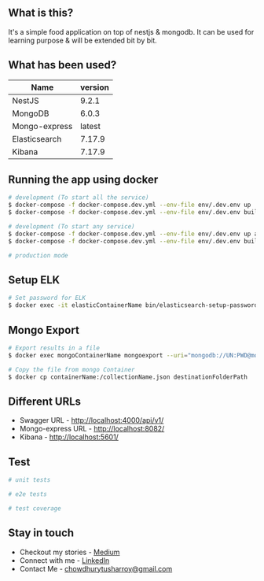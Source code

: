 

## What is this?
It's a simple food application on top of nestjs & mongodb. It can be used for learning purpose & will be extended bit by bit.

## What has been used?
| Name        | version |
| ------------|---------|
| NestJS      | 9.2.1   |
| MongoDB     | 6.0.3   |
| Mongo-express | latest|
| Elasticsearch | 7.17.9|
| Kibana      | 7.17.9  |


## Running the app using docker

```bash
# development (To start all the service)
$ docker-compose -f docker-compose.dev.yml --env-file env/.dev.env up
$ docker-compose -f docker-compose.dev.yml --env-file env/.dev.env build --no-cache

# development (To start any service)
$ docker-compose -f docker-compose.dev.yml --env-file env/.dev.env up anyServiceName
$ docker-compose -f docker-compose.dev.yml --env-file env/.dev.env build --no-cache anyServiceName

# production mode
```
## Setup ELK
```bash
# Set password for ELK
$ docker exec -it elasticContainerName bin/elasticsearch-setup-passwords interactive
```

## Mongo Export
```bash
# Export results in a file
$ docker exec mongoContainerName mongoexport --uri="mongodb://UN:PWD@mongoContainerName:27017/DBName" --collection=CollectionName --type=json --fields=field1,field2 --out collectionName.json

# Copy the file from mongo Container
$ docker cp containerName:/collectionName.json destinationFolderPath
```

## Different URLs
- Swagger URL - [http://localhost:4000/api/v1/](http://localhost:4000/api/v1/)
- Mongo-express URL - [http://localhost:8082/](http://localhost:8082/)
- Kibana - [http://localhost:5601/](http://localhost:5601/)

## Test

```bash
# unit tests

# e2e tests

# test coverage
```

## Stay in touch

- Checkout my stories - [Medium](https://medium.com/@tushar-chy)
- Connect with me - [LinkedIn](https://www.linkedin.com/in/tushar-roy-chy/)
- Contact Me - chowdhurytusharroy@gmail.com
